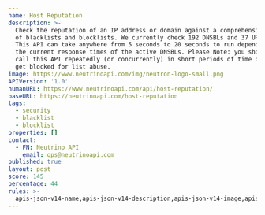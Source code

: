```yaml
---
name: Host Reputation
description: >-
  Check the reputation of an IP address or domain against a comprehensive list
  of blacklists and blocklists. We currently check 192 DNSBLs and 37 URI DNSBLs.
  This API can take anywhere from 5 seconds to 20 seconds to run depending on
  the current response times of the active DNSBLs. Please Note: you should not
  call this API repeatedly (or concurrently) in short periods of time or you may
  get blocked for list abuse.
image: https://www.neutrinoapi.com/img/neutron-logo-small.png
APIVersion: '1.0'
humanURL: https://www.neutrinoapi.com/api/host-reputation/
baseURL: https://neutrinoapi.com/host-reputation
tags:
  - security
  - blacklist
  - blocklist
properties: []
contact:
  - FN: Neutrino API
    email: ops@neutrinoapi.com
published: true
layout: post
score: 145
percentage: 44
rules: >-
  apis-json-v14-name,apis-json-v14-description,apis-json-v14-image,apis-json-v14-url,apis-json-v14-tags,apis-json-v14-maintainers,apis-json-v14-maintainers-fn,apis-json-v14-maintainers-email,apis-json-v14-apis-name,apis-json-v14-apis-description,apis-json-v14-apis-image,apis-json-v14-apis-humanURL,apis-json-v14-apis-baseURL,apis-json-v14-apis-tags
---
```

